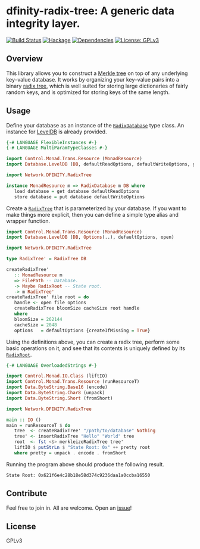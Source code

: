 # dfinity-radix-tree: A generic data integrity layer.
[![Build Status](https://travis-ci.org/dfinity-lab/hs-radix-tree.svg?branch=master)](https://travis-ci.org/dfinity-lab/hs-radix-tree)
[![Hackage](https://img.shields.io/hackage/v/dfinity-radix-tree.svg)](https://hackage.haskell.org/package/dfinity-radix-tree)
[![Dependencies](https://img.shields.io/hackage-deps/v/dfinity-radix-tree.svg)](http://packdeps.haskellers.com/feed?needle=dfinity-radix-tree)
[![License: GPLv3](https://img.shields.io/badge/License-GPLv3-blue.svg)](https://www.gnu.org/licenses/gpl-3.0)

## Overview
This library allows you to construct a [Merkle tree](https://en.wikipedia.org/wiki/Merkle_tree) on top of any underlying key–value database. It works by organizing your key–value pairs into a binary [radix tree](https://en.wikipedia.org/wiki/Radix_tree), which is well suited for storing large dictionaries of fairly random keys, and is optimized for storing keys of the same length.

## Usage
Define your database as an instance of the [`RadixDatabase`](https://hackage.haskell.org/package/dfinity-radix-tree/docs/Network-DFINITY-RadixTree.html#t:RadixDatabase) type class. An instance for [LevelDB](http://hackage.haskell.org/package/leveldb-haskell) is already provided.
```haskell
{-# LANGUAGE FlexibleInstances #-}
{-# LANGUAGE MultiParamTypeClasses #-}

import Control.Monad.Trans.Resource (MonadResource)
import Database.LevelDB (DB, defaultReadOptions, defaultWriteOptions, get, put)

import Network.DFINITY.RadixTree

instance MonadResource m => RadixDatabase m DB where
   load database = get database defaultReadOptions
   store database = put database defaultWriteOptions
```
Create a [`RadixTree`](https://hackage.haskell.org/package/dfinity-radix-tree/docs/Network-DFINITY-RadixTree.html#t:RadixTree) that is parameterized by your database. If you want to make things more explicit, then you can define a simple type alias and wrapper function.
```haskell
import Control.Monad.Trans.Resource (MonadResource)
import Database.LevelDB (DB, Options(..), defaultOptions, open)

import Network.DFINITY.RadixTree

type RadixTree' = RadixTree DB

createRadixTree'
   :: MonadResource m
   => FilePath -- Database.
   -> Maybe RadixRoot -- State root.
   -> m RadixTree'
createRadixTree' file root = do
   handle <- open file options
   createRadixTree bloomSize cacheSize root handle
   where
   bloomSize = 262144
   cacheSize = 2048
   options   = defaultOptions {createIfMissing = True}
```
Using the definitions above, you can create a radix tree, perform some basic operations on it, and see that its contents is uniquely defined by its [`RadixRoot`](https://hackage.haskell.org/package/dfinity-radix-tree/docs/Network-DFINITY-RadixTree.html#t:RadixRoot).
```haskell
{-# LANGUAGE OverloadedStrings #-}

import Control.Monad.IO.Class (liftIO)
import Control.Monad.Trans.Resource (runResourceT)
import Data.ByteString.Base16 (encode)
import Data.ByteString.Char8 (unpack)
import Data.ByteString.Short (fromShort)

import Network.DFINITY.RadixTree

main :: IO ()
main = runResourceT $ do
   tree  <- createRadixTree' "/path/to/database" Nothing
   tree' <- insertRadixTree "Hello" "World" tree
   root  <- fst <$> merkleizeRadixTree tree'
   liftIO $ putStrLn $ "State Root: 0x" ++ pretty root
   where pretty = unpack . encode . fromShort
```
Running the program above should produce the following result.
```
State Root: 0x621f6e4c28b18e58d374c9236daa1a0ccba16550
```

## Contribute

Feel free to join in. All are welcome. Open an [issue](https://github.com/dfinity-lab/hs-radix-tree/issues)!

## License

GPLv3
